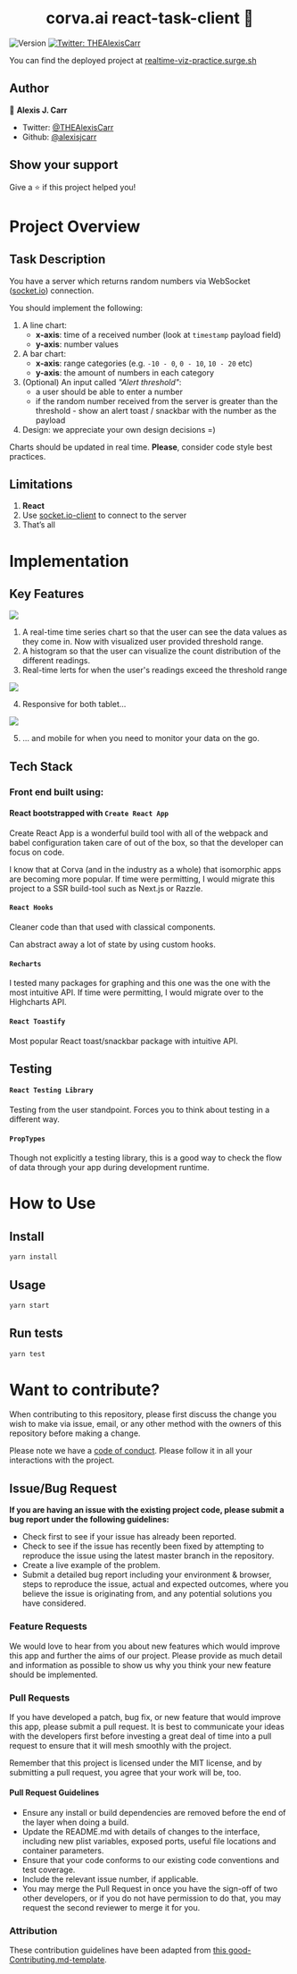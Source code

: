 <h1 align="center">corva.ai react-task-client 👋</h1>
<p>
  <img alt="Version" src="https://img.shields.io/badge/version-0.1.0-blue.svg?cacheSeconds=2592000" />
  <a href="https://twitter.com/THEAlexisCarr">
    <img alt="Twitter: THEAlexisCarr" src="https://img.shields.io/twitter/follow/THEAlexisCarr.svg?style=social" target="_blank" />
  </a>
</p>

You can find the deployed project at [realtime-viz-practice.surge.sh](http://realtime-viz-practice.surge.sh)

## Author

👤 **Alexis J. Carr**

- Twitter: [@THEAlexisCarr](https://twitter.com/THEAlexisCarr)
- Github: [@alexisjcarr](https://github.com/alexisjcarr)

## Show your support

Give a ⭐️ if this project helped you!

# Project Overview

## Task Description

You have a server which returns random numbers via WebSocket ([socket.io](https://socket.io)) connection.

You should implement the following:

1. A line chart:
   - **x-axis**: time of a received number (look at `timestamp` payload field)
   - **y-axis**: number values
2. A bar chart:
   - **x-axis**: range categories (e.g. `-10 - 0`, `0 - 10`, `10 - 20` etc)
   - **y-axis**: the amount of numbers in each category
3. (Optional) An input called _"Alert threshold"_:
   - a user should be able to enter a number
   - if the random number received from the server is greater than the threshold - show an alert toast / snackbar with the number as the payload
4. Design: we appreciate your own design decisions =)

Charts should be updated in real time. **Please**, consider code style best practices.

## Limitations

1. **React**
2. Use [socket.io-client](https://socket.io/docs/client-api) to connect to the server
3. That’s all

# Implementation

## Key Features

![](demo.gif)

1. A real-time time series chart so that the user can see the data values as they come in. Now with visualized user provided threshold range.
2. A histogram so that the user can visualize the count distribution of the different readings.
3. Real-time lerts for when the user's readings exceed the threshold range

![](ipad.png)

4. Responsive for both tablet...

![](iphone.png)

5.  ... and mobile for when you need to monitor your data on the go.

## Tech Stack

### Front end built using:

#### React bootstrapped with `Create React App`

Create React App is a wonderful build tool with all of the webpack and babel configuration taken care of out of the box, so that the developer can focus on code.

I know that at Corva (and in the industry as a whole) that isomorphic apps are becoming more popular. If time were permitting, I would migrate this project to a SSR build-tool such as Next.js or Razzle.

#### `React Hooks`

Cleaner code than that used with classical components.

Can abstract away a lot of state by using custom hooks.

#### `Recharts`

I tested many packages for graphing and this one was the one with the most intuitive API. If time were permitting, I would migrate over to the Highcharts API.

#### `React Toastify`

Most popular React toast/snackbar package with intuitive API.

## Testing

#### `React Testing Library`

Testing from the user standpoint. Forces you to think about testing in a different way.

#### `PropTypes`

Though not explicitly a testing library, this is a good way to check the flow of data through your app during development runtime.

# How to Use

## Install

```sh
yarn install
```

## Usage

```sh
yarn start
```

## Run tests

```sh
yarn test
```

# Want to contribute?

When contributing to this repository, please first discuss the change you wish to make via issue, email, or any other method with the owners of this repository before making a change.

Please note we have a [code of conduct](./CODE_OF_CONDUCT.md). Please follow it in all your interactions with the project.

## Issue/Bug Request

**If you are having an issue with the existing project code, please submit a bug report under the following guidelines:**

- Check first to see if your issue has already been reported.
- Check to see if the issue has recently been fixed by attempting to reproduce the issue using the latest master branch in the repository.
- Create a live example of the problem.
- Submit a detailed bug report including your environment & browser, steps to reproduce the issue, actual and expected outcomes, where you believe the issue is originating from, and any potential solutions you have considered.

### Feature Requests

We would love to hear from you about new features which would improve this app and further the aims of our project. Please provide as much detail and information as possible to show us why you think your new feature should be implemented.

### Pull Requests

If you have developed a patch, bug fix, or new feature that would improve this app, please submit a pull request. It is best to communicate your ideas with the developers first before investing a great deal of time into a pull request to ensure that it will mesh smoothly with the project.

Remember that this project is licensed under the MIT license, and by submitting a pull request, you agree that your work will be, too.

#### Pull Request Guidelines

- Ensure any install or build dependencies are removed before the end of the layer when doing a build.
- Update the README.md with details of changes to the interface, including new plist variables, exposed ports, useful file locations and container parameters.
- Ensure that your code conforms to our existing code conventions and test coverage.
- Include the relevant issue number, if applicable.
- You may merge the Pull Request in once you have the sign-off of two other developers, or if you do not have permission to do that, you may request the second reviewer to merge it for you.

### Attribution

These contribution guidelines have been adapted from [this good-Contributing.md-template](https://gist.github.com/PurpleBooth/b24679402957c63ec426).
